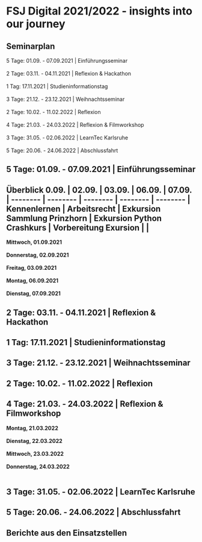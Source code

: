 # FSJ Digital 2021/2022 - insights into our journey
## **Seminarplan**
5 Tage: 01.09. - 07.09.2021 | Einführungsseminar <br><br>
2 Tage: 03.11. - 04.11.2021 | Reflexion & Hackathon <br><br>
1 Tag: 17.11.2021 | Studieninformationstag <br><br>
3 Tage: 21.12. - 23.12.2021 | Weihnachtsseminar <br><br>
2 Tage: 10.02. - 11.02.2022 | Reflexion <br><br>
4 Tage: 21.03. - 24.03.2022 | Reflexion & Filmworkshop <br><br>
3 Tage: 31.05. - 02.06.2022 | LearnTec Karlsruhe <br><br>
5 Tage: 20.06. - 24.06.2022 | Abschlussfahrt
## **5 Tage: 01.09. - 07.09.2021 | Einführungsseminar**
**Überblick** 
0.09. | 02.09. | 03.09. | 06.09. | 07.09. |
-------- | -------- | -------- | -------- | -------- |
Kennenlernen  | Arbeitsrecht   | Exkursion
Sammlung Prinzhorn | Exkursion
Python Crashkurs   | Vorbereitung Exursion   |    |  
------------------------------------------------------
**Mittwoch, 01.09.2021** <br><br>
**Donnerstag, 02.09.2021** <br><br>
**Freitag, 03.09.2021** <br><br>
**Montag, 06.09.2021** <br><br>
**Dienstag, 07.09.2021**
## **2 Tage: 03.11. - 04.11.2021 | Reflexion & Hackathon**
## **1 Tag: 17.11.2021 | Studieninformationstag**
## **3 Tage: 21.12. - 23.12.2021 | Weihnachtsseminar**
## **2 Tage: 10.02. - 11.02.2022 | Reflexion**
## **4 Tage: 21.03. - 24.03.2022 | Reflexion & Filmworkshop**
**Montag, 21.03.2022** <br><br>
**Dienstag, 22.03.2022** <br><br>
**Mittwoch, 23.03.2022** <br><br>
**Donnerstag, 24.03.2022** <br><br>
## **3 Tage: 31.05. - 02.06.2022 | LearnTec Karlsruhe**
## **5 Tage: 20.06. - 24.06.2022 | Abschlussfahrt**
## **Berichte aus den Einsatzstellen**
